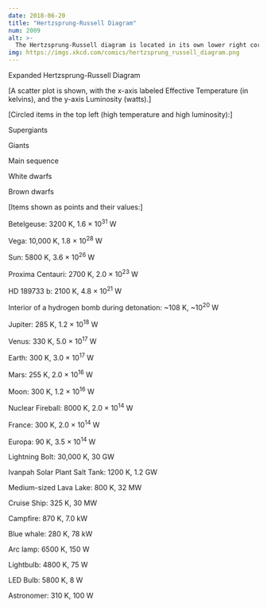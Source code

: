 ```yaml
---
date: 2018-06-20
title: "Hertzsprung-Russell Diagram"
num: 2009
alt: >-
  The Hertzsprung-Russell diagram is located in its own lower right corner, unless you're viewing it on an unusually big screen.
img: https://imgs.xkcd.com/comics/hertzsprung_russell_diagram.png
---
```

Expanded Hertzsprung-Russell Diagram

[A scatter plot is shown, with the x-axis labeled Effective Temperature (in kelvins), and the y-axis Luminosity (watts).]

[Circled items in the top left (high temperature and high luminosity):]

Supergiants

Giants

Main sequence

White dwarfs

Brown dwarfs

[Items shown as points and their values:]

Betelgeuse: 	3200 K, 	1.6 × 10<sup>31</sup> W

Vega: 	10,000 K, 	1.8 × 10<sup>28</sup> W

Sun: 	5800 K, 	3.6 × 10<sup>26</sup> W

Proxima Centauri: 	2700 K, 	2.0 × 10<sup>23</sup> W

HD 189733 b: 	2100 K, 	4.8 × 10<sup>21</sup> W

Interior of a hydrogen bomb during detonation: 	~108 K, 	~10<sup>20</sup> W

Jupiter: 	285 K, 	1.2 × 10<sup>18</sup> W

Venus: 	330 K, 	5.0 × 10<sup>17</sup> W

Earth: 	300 K, 	3.0 × 10<sup>17</sup> W

Mars: 	255 K, 	2.0 × 10<sup>16</sup> W

Moon: 	300 K, 	1.2 × 10<sup>16</sup> W

Nuclear Fireball: 	8000 K, 	2.0 × 10<sup>14</sup> W

France: 	300 K, 	2.0 × 10<sup>14</sup> W

Europa: 	90 K, 	3.5 × 10<sup>14</sup> W

Lightning Bolt: 	30,000 K, 	30 GW

Ivanpah Solar Plant Salt Tank: 	1200 K, 	1.2 GW

Medium-sized Lava Lake: 	800 K, 	32 MW

Cruise Ship: 	325 K, 	30 MW

Campfire: 	870 K, 	7.0 kW

Blue whale: 	280 K, 	78 kW

Arc lamp: 	6500 K, 	150 W

Lightbulb: 	4800 K, 	75 W

LED Bulb: 	5800 K, 	8 W

Astronomer: 	310 K, 	100 W